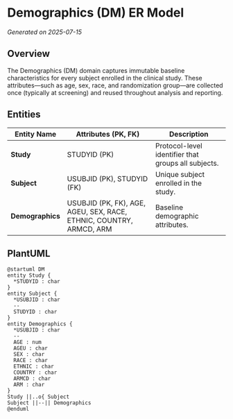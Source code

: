 # Demographics (DM) ER Model

_Generated on 2025-07-15_

## Overview

The Demographics (DM) domain captures immutable baseline characteristics for every subject enrolled in the clinical study. These attributes—such as age, sex, race, and randomization group—are collected once (typically at screening) and reused throughout analysis and reporting.

## Entities

| Entity Name | Attributes (PK, FK) | Description |
|-------------|---------------------|-------------|
| **Study** | STUDYID (PK) | Protocol-level identifier that groups all subjects. |
| **Subject** | USUBJID (PK), STUDYID (FK) | Unique subject enrolled in the study. |
| **Demographics** | USUBJID (PK, FK), AGE, AGEU, SEX, RACE, ETHNIC, COUNTRY, ARMCD, ARM | Baseline demographic attributes. |

## PlantUML

```plantuml
@startuml DM
entity Study {
  *STUDYID : char
}
entity Subject {
  *USUBJID : char
  --
  STUDYID : char
}
entity Demographics {
  *USUBJID : char
  --
  AGE : num
  AGEU : char
  SEX : char
  RACE : char
  ETHNIC : char
  COUNTRY : char
  ARMCD : char
  ARM : char
}
Study ||..o{ Subject
Subject ||--|| Demographics
@enduml
```
